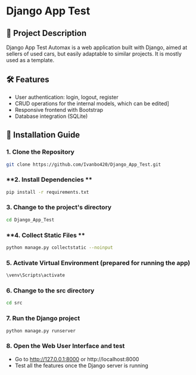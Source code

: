 # Django App Test

## 📌 Project Description
Django App Test Automax is a web application built with Django, aimed at sellers of used cars, but easily adaptable to similar projects. It is mostly used as a template.

## 🛠️ Features
- User authentication: login, logout, register
- CRUD operations for the internal models, which can be edited]
- Responsive frontend with Bootstrap 
- Database integration (SQLite)

## 🚀 Installation Guide

### **1. Clone the Repository**
```bash
git clone https://github.com/Ivanbo420/Django_App_Test.git
```
### **2. Install Dependencies **
```bash
pip install -r requirements.txt
```
### **3. Change to the project's directory**
```bash
cd Django_App_Test
```
### **4. Collect Static Files **
```bash
python manage.py collectstatic --noinput
```
### **5. Activate Virtual Environment (prepared for running the app)**
```bash
\venv\Scripts\activate
```
### **6. Change to the src directory**
```bash
cd src
```
### **7. Run the Django project**
```bash
python manage.py runserver
```
### **8. Open the Web User Interface and test**
- Go to http://127.0.0.1:8000 or http://localhost:8000
- Test all the features once the Django server is running
